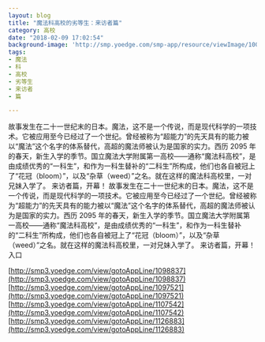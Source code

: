 ```yaml
---
layout: blog
title: "魔法科高校的劣等生：来访者篇"
category: 高校
date: "2018-02-09 17:02:54"
background-image: 'http://smp.yoedge.com/smp-app/resource/viewImage/1001986appline.png'
tags:
- 魔法
- 科
- 高校
- 劣等生
- 来访者
- 篇

---
```

故事发生在二十一世纪末的日本。魔法，这不是一个传说，而是现代科学的一项技术。它被应用至今已经过了一个世纪。曾经被称为“超能力”的先天具有的能力被以“魔法”这个名字的体系替代，高超的魔法师被认为是国家的实力。西历 2095 年的春天，新生入学的季节。国立魔法大学附属第一高校——通称“魔法科高校”，是由成绩优秀的“一科生”，和作为一科生替补的“二科生”所构成，他们也各自被冠上了“花冠（bloom）”，以及“杂草（weed）”之名。就在这样的魔法科高校里，一对兄妹入学了。 来访者篇，开幕！
故事发生在二十一世纪末的日本。魔法，这不是一个传说，而是现代科学的一项技术。它被应用至今已经过了一个世纪。曾经被称为“超能力”的先天具有的能力被以“魔法”这个名字的体系替代，高超的魔法师被认为是国家的实力。西历 2095 年的春天，新生入学的季节。国立魔法大学附属第一高校——通称“魔法科高校”，是由成绩优秀的“一科生”，和作为一科生替补的“二科生”所构成，他们也各自被冠上了“花冠（bloom）”，以及“杂草（weed）”之名。就在这样的魔法科高校里，一对兄妹入学了。 来访者篇，开幕！
入口

[http://smp3.yoedge.com/view/gotoAppLine/1098837](http://smp3.yoedge.com/view/gotoAppLine/1098837)
[http://smp3.yoedge.com/view/gotoAppLine/1097521](http://smp3.yoedge.com/view/gotoAppLine/1097521)
[http://smp3.yoedge.com/view/gotoAppLine/1107542](http://smp3.yoedge.com/view/gotoAppLine/1107542)
[http://smp3.yoedge.com/view/gotoAppLine/1126883](http://smp3.yoedge.com/view/gotoAppLine/1126883)

        
